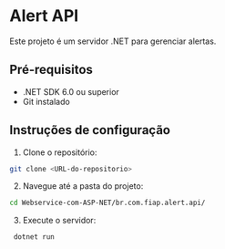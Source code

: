 # Alert API

Este projeto é um servidor .NET para gerenciar alertas.

## Pré-requisitos

- .NET SDK 6.0 ou superior
- Git instalado

## Instruções de configuração

1. Clone o repositório:
```bash
git clone <URL-do-repositorio>
```

2. Navegue até a pasta do projeto:
 ```bash
 cd Webservice-com-ASP-NET/br.com.fiap.alert.api/
```
3. Execute o servidor:
```bash
 dotnet run
```
